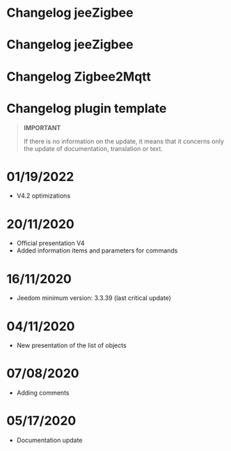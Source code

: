 # Changelog jeeZigbee

# Changelog jeeZigbee

# Changelog Zigbee2Mqtt

# Changelog plugin template

>**IMPORTANT**
>
>If there is no information on the update, it means that it concerns only the update of documentation, translation or text.

# 01/19/2022

- V4.2 optimizations

# 20/11/2020

- Official presentation V4
- Added information items and parameters for commands

# 16/11/2020

- Jeedom minimum version: 3.3.39 (last critical update)

# 04/11/2020

- New presentation of the list of objects

# 07/08/2020

- Adding comments

# 05/17/2020

- Documentation update
